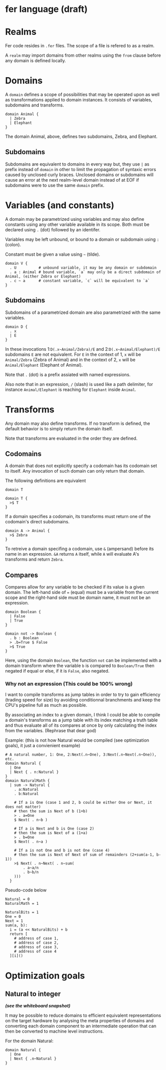 # fer language (draft)

# Realms

Fer code resides in `.fer` files. The scope of a file is refered to as a realm.

A `realm` may import domains from other realms using the `from` clause before any domain is defined locally.

# Domains

A `domain` defines a scope of possibilities that may be operated upon as well as transformations applied to domain instances. It consists of variables, subdomains and transforms.

```
domain Animal {
  | Zebra
  | Elephant
}
```

The domain Animal, above, defines two subdomains, Zebra, and Elephant.

## Subdomains 

Subdomains are equivalent to domains in every way but, they use `|` as prefix instead of `domain` in other to limit the propagation of syntaxic errors caused by unclosed curly braces. Unclosed domains or subdomains will cause an error at the next realm-level domain instead of at EOF if subdomains were to use the same `domain` prefix.

# Variables (and constants)

A domain may be parametrized using variables and may also define constants using any other variable available in its scope. Both must be declared using `.` (dot) followed by an identifer.

Variables may be left unbound, or bound to a domain or subdomain using `:` (colon).

Constant must be given a value using `~` (tilde).

```
domain V {
  . U          # unbound variable, it may be any domain or subdomain
  . a : Animal # bound variable, `a` may only be a direct subdomain of Animal, (either Zebra or Elephant)
  . c ~ a      # constant variable, `c` will be equivalent to `a`
}
```

## Subdomains

Subdomains of a parametrized domain are also parametrized with the same variables.

```
domain D {
  . x
  | E
}
```

In these invocations 1:`D(.x~Animal/Zebra)/E` and 2:`D(.x~Animal/Elephant)/E` subdomains `E` are not equivalent. For `E` in the context of 1, `x` will be `Animal/Zebra` (Zebra of Animal) and in the context of 2, `x` will be `Animal/Elephant` (Elephant of Animal).

Note that `.` (dot) is a prefix assiated with named expressions.

Also note that in an expression, `/` (slash) is used like a path delimiter, for instance `Animal/Elephant` is reaching for `Elephant` inside `Animal`.

# Transforms

Any domain may also define transforms. If no transform is defined, the default behavior is to simply  return the domain itself.

Note that transforms are evaluated in the order they are defined.

## Codomains

A domain that does not explicitly specify a codomain has its codomain set to itself. Any invocation of such domain can only return that domain.

The following definitions are equivalent
```
domain T
```
```
domain T {
  >$ T
}
```

If a domain specifies a codomain, its transforms must return one of the codomain's direct subdomains.

```
domain A -> Animal {
  >$ Zebra
}
```

To retreive a domain specifing a codomain, use `&` (ampersand) before its name in an expression. `&A` returns `A` itself, while `A` will evaluate A's transforms and return `Zebra`.

## Compares

Compares allow for any variable to be checked if its value is a given domain. The left-hand side of `=` (equal) must be a variable from the current scope and the right-hand side must be domain name, it must not be an expression.

```
domain Boolean {
  | False
  | True
}

domain not -> Boolean {
  . b : Boolean
  > .b=True $ False
  >$ True
}
```
Here, using the domain `Boolean`, the function `not` can be implemented with a domain transform where the variable `b` is compared to `Boolean/True` then negated if equal or else, if it is `False`, also negated.

### Why not an expression (This could be 100% wrong)

I want to compile transforms as jump tables in order to try to gain efficiency (trading speed for size) by avoiding conditionnal branchments and keep the CPU's pipeline full as much as possible.

By associating an index to a given domain, I think I could be able to compile a domain's transforms as a jump table with its index matching a truth table and thus evaluate all of its compares at once by only calculating the index from the variables. (Rephrase that dear god)

Example: (this is not how Natural would be compiled (see optimization goals), it just a convienient example)
```
# A natural number, 1: One, 2:Next(.n~One), 3:Next(.n~Next(.n~One)), etc.
domain Natural {
  | One
  | Next { . n:Natural }
}
domain NaturalMath {
  | sum -> Natural {
    . a:Natural
    . b:Natural

    # If a is One (case 1 and 2, b could be either One or Next, it does not matter)
    # then the sum is Next of b (1+b)
    > . a=One
    $ Next( . n~b )

    # If a is Next and b is One (case 2)
    # then the sum is Next of a (1+a)
    > . b=One
    $ Next( . n~a )

    # If a is not One and b is not One (case 4)
    # then the sum is Next of Next of sum of remainders (2+sum(a-1, b-1))
    >$ Next( . n~Next( . n~sum(
        . a~a/n
        . b~b/n
    )))
  }
```

Pseudo-code below

```
Natural = 0
NaturalMath = 1

NaturalBits = 1
One = 0
Next = 1
sum(a, b):
  i = (a << NaturalBits) + b
  return [
    # address of case 1,
    # address of case 2,
    # address of case 3,
    # address of case 4
  ][i]()

```

# Optimization goals
## Natural to integer
***(see the whiteboard snapshot)***

It may be possible to reduce domains to efficient equivalent
representations on the target hardware by analysing the meta properties of
domains and converting each domain component to an intermediate operation
that can then be converted to machine level instructions.

For the domain Natural:
```
domain Natural {
  | One
  | Next { .n~Natural }
}
```

